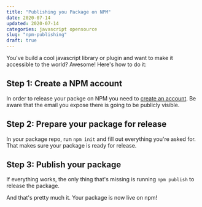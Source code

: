 ```yaml
---
title: "Publishing you Package on NPM"
date: 2020-07-14
updated: 2020-07-14
categories: javascript opensource
slug: "npm-publishing"
draft: true
---
```


You've build a cool javascript library or plugin and want to make it accessible to the world? Awesome! Here's how to do it:

## Step 1: Create a NPM account

In order to release your packge on NPM you need to [create an account](https://www.npmjs.com/signup). Be aware that the email you expose there is going to be publicly visible.

## Step 2: Prepare your package for release

In your package repo, run `npm init` and fill out everything you're asked for. That makes sure your package is ready for release.

## Step 3: Publish your package

If everything works, the only thing that's missing is running `npm publish` to release the package.

And that's pretty much it. Your package is now live on npm!
